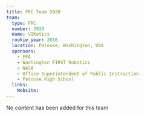 ```yaml
---
title: FRC Team 5920
team:
  type: FRC
  number: 5920
  name: VIKotics
  rookie_year: 2016
  location: Palouse, Washington, USA
  sponsors:
    - FFA
    - Washington FIRST Robotics
    - NASA
    - Office Superintendent of Public Instruction
    - Palouse High School
  links:
    Website: 
---
```

No content has been added for this team